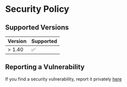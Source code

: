 # Security Policy

## Supported Versions

| Version | Supported          |
| ------- | ------------------ |
| > 1.40  | :white_check_mark: |

## Reporting a Vulnerability

If you find a security vulnerability, report it privately [here](https://github.com/No-Backspace-Crew/Speedrun/security)
